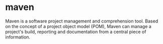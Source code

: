 # maven

Maven is a software project management and comprehension tool. Based on the concept of a project object model (POM), Maven can manage a project's build, reporting and documentation from a central piece of information.